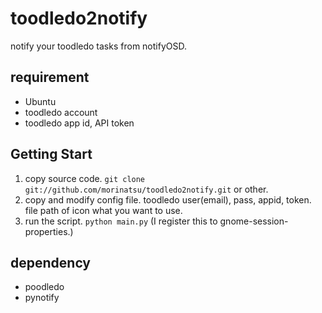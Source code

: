 toodledo2notify
===============

notify your toodledo tasks from notifyOSD.

requirement
-----------
+ Ubuntu
+ toodledo account
+ toodledo app id, API token

Getting Start
-------------
1. copy source code.
  `git clone git://github.com/morinatsu/toodledo2notify.git` or other.
2. copy and modify config file.
  toodledo user(email), pass, appid, token.
  file path of icon what you want to use. 
3. run the script.
  `python main.py`
  (I register this to gnome-session-properties.)

dependency
----------
+ poodledo
+ pynotify
